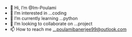 - 👋 Hi, I’m @Im-Poulami
- 👀 I’m interested in ...coding
- 🌱 I’m currently learning ...python
- 💞️ I’m looking to collaborate on ...project
- 📫 How to reach me ...poulamibanerjee99@outlook.com

<!---
Im-Poulami/Im-Poulami is a ✨ special ✨ repository because its `README.md` (this file) appears on your GitHub profile.
You can click the Preview link to take a look at your changes.
--->
